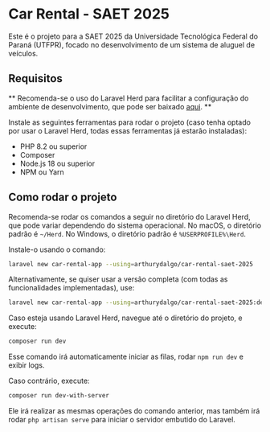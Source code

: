 # Car Rental - SAET 2025

Este é o projeto para a SAET 2025 da Universidade Tecnológica Federal do Paraná (UTFPR), focado no desenvolvimento de um sistema de aluguel de veículos.

## Requisitos

** Recomenda-se o uso do Laravel Herd para facilitar a configuração do ambiente de desenvolvimento, que pode ser baixado [aqui](https://herd.laravel.com/). **

Instale as seguintes ferramentas para rodar o projeto (caso tenha optado por usar o Laravel Herd, todas essas ferramentas já estarão instaladas):
- PHP 8.2 ou superior
- Composer
- Node.js 18 ou superior
- NPM ou Yarn

## Como rodar o projeto

Recomenda-se rodar os comandos a seguir no diretório do Laravel Herd, que pode variar dependendo do sistema operacional. No macOS, o diretório padrão é `~/Herd`. No Windows, o diretório padrão é `%USERPROFILE%\Herd`.

Instale-o usando o comando:

```bash
laravel new car-rental-app --using=arthurydalgo/car-rental-saet-2025
```

Alternativamente, se quiser usar a versão completa (com todas as funcionalidades implementadas), use:

```bash
laravel new car-rental-app --using=arthurydalgo/car-rental-saet-2025:dev-completed
```

Caso esteja usando Laravel Herd, navegue até o diretório do projeto, e execute:

```bash
composer run dev
```

Esse comando irá automaticamente iniciar as filas, rodar `npm run dev` e exibir logs. 

Caso contrário, execute:

```bash
composer run dev-with-server
```

Ele irá realizar as mesmas operações do comando anterior, mas também irá rodar `php artisan serve` para iniciar o servidor embutido do Laravel.